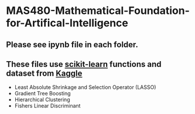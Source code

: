 # MAS480-Mathematical-Foundation-for-Artifical-Intelligence

## Please see ipynb file in each folder.  
## These files use [scikit-learn](https://scikit-learn.org) functions and dataset from [Kaggle](https://www.kaggle.com)  
- Least Absolute Shrinkage and Selection Operator (LASSO)
- Gradient Tree Boosting
- Hierarchical Clustering
- Fishers Linear Discriminant
